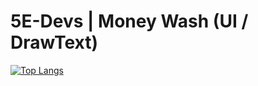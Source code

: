 # 5E-Devs | Money Wash (UI / DrawText)

[![Top Langs](https://github-readme-stats-git-masterrstaa-rickstaa.vercel.app/api/top-langs/?username=OfekEfron)](https://github.com/OfekEfron/github-readme-stats)
